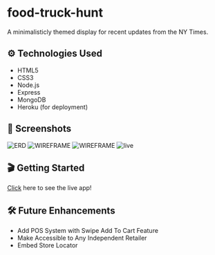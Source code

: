 # food-truck-hunt

A minimalisticly themed display for recent updates from the NY Times.

## ⚙️ Technologies Used
- HTML5
- CSS3
- Node.js
- Express
- MongoDB
- Heroku (for deployment)

## 📸 Screenshots
![ERD](../images/admin.png)
![WIREFRAME](../images/menu.png)
![WIREFRAME](../images/home.png)
![live](../images/live.png)

## 🎬 Getting Started
[Click](https://food-truck-hunt.herokuapp.com/users/signin) here to see the live app! 

## 🛠 Future Enhancements
- Add POS System with Swipe Add To Cart Feature
- Make Accessible to Any Independent Retailer 
- Embed Store Locator 